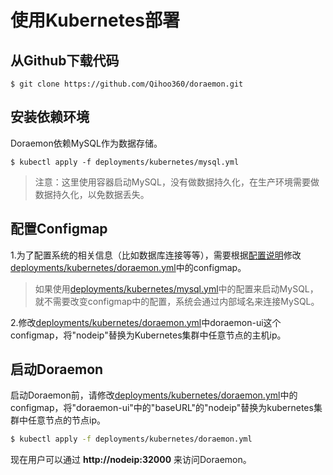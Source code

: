 # 使用Kubernetes部署  

## 从Github下载代码  
```shell
$ git clone https://github.com/Qihoo360/doraemon.git
```
## 安装依赖环境  
Doraemon依赖MySQL作为数据存储。  
```shell
$ kubectl apply -f deployments/kubernetes/mysql.yml
```
> 注意：这里使用容器启动MySQL，没有做数据持久化，在生产环境需要做数据持久化，以免数据丢失。

## 配置Configmap
1.为了配置系统的相关信息（比如数据库连接等等），需要根据[配置说明](ConfigurationItemDescription-CN.md)修改[deployments/kubernetes/doraemon.yml](deployments/kubernetes/doraemon.yml)中的configmap。
> 如果使用[deployments/kubernetes/mysql.yml](deployments/kubernetes/mysql.yml)中的配置来启动MySQL，就不需要改变configmap中的配置，系统会通过内部域名来连接MySQL。  

2.修改[deployments/kubernetes/doraemon.yml](deployments/kubernetes/doraemon.yml)中doraemon-ui这个configmap，将"nodeip"替换为Kubernetes集群中任意节点的主机ip。

## 启动Doraemon
启动Doraemon前，请修改[deployments/kubernetes/doraemon.yml](deployments/kubernetes/doraemon.yml)中的configmap，将"doraemon-ui"中的"baseURL"的"nodeip"替换为kubernetes集群中任意节点的节点ip。
```bash
$ kubectl apply -f deployments/kubernetes/doraemon.yml
```
现在用户可以通过 **http://nodeip:32000** 来访问Doraemon。  